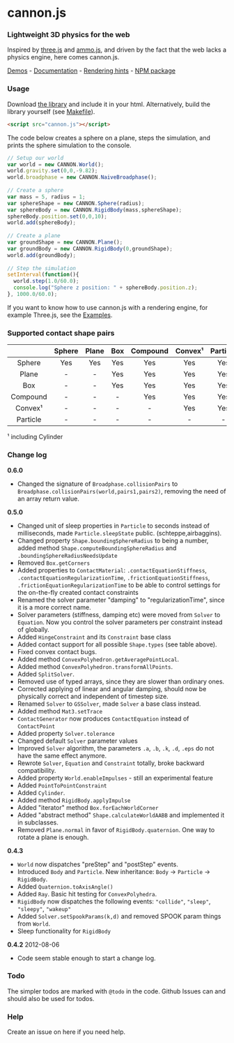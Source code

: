 # cannon.js

### Lightweight 3D physics for the web
Inspired by [three.js](https://github.com/mrdoob/three.js) and [ammo.js](https://github.com/kripken/ammo.js), and driven by the fact that the web lacks a physics engine, here comes cannon.js.

[Demos](http://schteppe.github.com/cannon.js) - [Documentation](http://schteppe.github.com/cannon.js/doc/) - [Rendering hints](https://github.com/schteppe/cannon.js/tree/master/examples) - [NPM package](https://npmjs.org/package/cannon)

### Usage 
Download [the library](https://raw.github.com/schteppe/cannon.js/master/build/cannon.js) and include it in your html. Alternatively, build the library yourself (see [Makefile](https://github.com/schteppe/cannon.js/blob/master/Makefile)).

```html
<script src="cannon.js"></script>
```

The code below creates a sphere on a plane, steps the simulation, and prints the sphere simulation to the console.

```javascript
// Setup our world
var world = new CANNON.World();
world.gravity.set(0,0,-9.82);
world.broadphase = new CANNON.NaiveBroadphase();
    
// Create a sphere
var mass = 5, radius = 1;
var sphereShape = new CANNON.Sphere(radius);
var sphereBody = new CANNON.RigidBody(mass,sphereShape);
sphereBody.position.set(0,0,10);
world.add(sphereBody);
    
// Create a plane
var groundShape = new CANNON.Plane();
var groundBody = new CANNON.RigidBody(0,groundShape);
world.add(groundBody);
    
// Step the simulation
setInterval(function(){
  world.step(1.0/60.0);
  console.log("Sphere z position: " + sphereBody.position.z);
}, 1000.0/60.0);
```

If you want to know how to use cannon.js with a rendering engine, for example Three.js, see the [Examples](https://github.com/schteppe/cannon.js/tree/master/examples).

### Supported contact shape pairs
|           | Sphere | Plane | Box | Compound | Convex¹ | Particle |
| :-------: |:------:|:-----:|:---:|:--------:|:-------:|:--------:|
| Sphere    | Yes    | Yes   | Yes | Yes      | Yes     | Yes      |
| Plane     | -      | -     | Yes | Yes      | Yes     | Yes      |
| Box       | -      | -     | Yes | Yes      | Yes     | Yes      |
| Compound  | -      | -     | -   | Yes      | Yes     | Yes      |
| Convex¹   | -      | -     | -   | -        | Yes     | Yes      |
| Particle  | -      | -     | -   | -        | -       | -        |

¹ including Cylinder

### Change log
**0.6.0**
 * Changed the signature of ```Broadphase.collisionPairs``` to ```Broadphase.collisionPairs(world,pairs1,pairs2)```, removing the need of an array return value.

**0.5.0**
 * Changed unit of sleep properties in ```Particle``` to seconds instead of milliseconds, made ```Particle.sleepState``` public. (schteppe,airbaggins).
 * Changed property ```Shape.boundingSphereRadius``` to being a number, added method ```Shape.computeBoundingSphereRadius``` and ```.boundingSphereRadiusNeedsUpdate```
 * Removed ```Box.getCorners```
 * Added properties to ```ContactMaterial```:  ```.contactEquationStiffness```, ```.contactEquationRegularizationTime```, ```.frictionEquationStiffness```, ```.frictionEquationRegularizationTime``` to be able to control settings for the on-the-fly created contact constraints
 * Renamed the solver parameter "damping" to "regularizationTime", since it is a more correct name.
 * Solver parameters (stiffness, damping etc) were moved from ```Solver``` to ```Equation```. Now you control the solver parameters per constraint instead of globally.
 * Added ```HingeConstraint``` and its ```Constraint``` base class
 * Added contact support for all possible ```Shape.types``` (see table above).
 * Fixed convex contact bugs.
 * Added method ```ConvexPolyhedron.getAveragePointLocal```.
 * Added method ```ConvexPolyhedron.transformAllPoints```.
 * Added ```SplitSolver```.
 * Removed use of typed arrays, since they are slower than ordinary ones.   
 * Corrected applying of linear and angular damping, should now be physically correct and independent of timestep size.
 * Renamed ```Solver``` to ```GSSolver```, made ```Solver``` a base class instead.
 * Added method ```Mat3.setTrace```
 * ```ContactGenerator``` now produces ```ContactEquation``` instead of ```ContactPoint```
 * Added property ```Solver.tolerance```
 * Changed default ```Solver``` parameter values
 * Improved ```Solver``` algorithm, the parameters ```.a```, ```.b```, ```.k```, ```.d```, ```.eps``` do not have the same effect anymore.
 * Rewrote ```Solver```, ```Equation``` and ```Constraint``` totally, broke backward compatibility.
 * Added property ```World.enableImpulses``` - still an experimental feature
 * Added ```PointToPointConstraint```
 * Added ```Cylinder```.
 * Added method ```RigidBody.applyImpulse```
 * Added "iterator" method ```Box.forEachWorldCorner```
 * Added "abstract method" ```Shape.calculateWorldAABB``` and implemented it in subclasses.
 * Removed ```Plane.normal``` in favor of ```RigidBody.quaternion```. One way to rotate a plane is enough.

**0.4.3**
 * ```World``` now dispatches "preStep" and "postStep" events.
 * Introduced ```Body``` and ```Particle```. New inheritance: ```Body``` -> ```Particle``` -> ```RigidBody```.
 * Added ```Quaternion.toAxisAngle()```
 * Added ```Ray```. Basic hit testing for ```ConvexPolyhedra```.
 * ```RigidBody``` now dispatches the following events: ```"collide"```, ```"sleep"```, ```"sleepy"```, ```"wakeup"```
 * Added ```Solver.setSpookParams(k,d)``` and removed SPOOK param things from ```World```.
 * Sleep functionality for ```RigidBody```

**0.4.2** 2012-08-06
 * Code seem stable enough to start a change log.

### Todo
The simpler todos are marked with ```@todo``` in the code. Github Issues can and should also be used for todos.

### Help
Create an issue on here if you need help.
